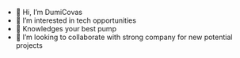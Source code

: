 - 👋 Hi, I’m DumiCovas
- 👀 I’m interested in tech opportunities
- 🌱 Knowledges your best pump 
- 💞️ I’m looking to collaborate with strong company for new potential projects  
